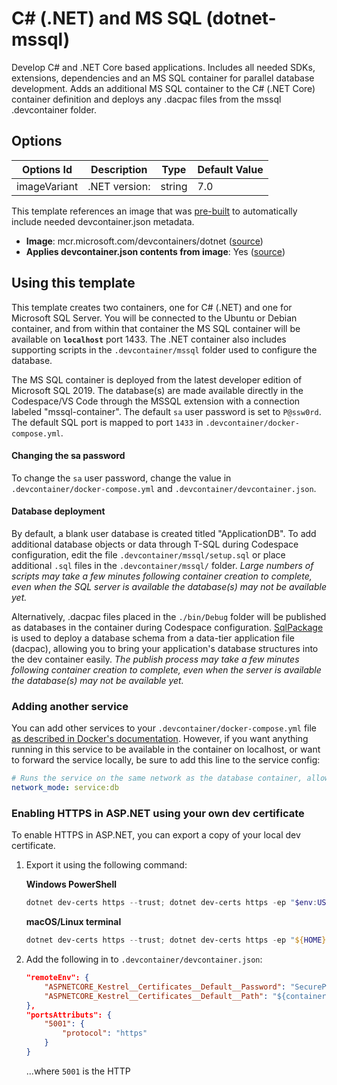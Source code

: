 
# C# (.NET) and MS SQL (dotnet-mssql)

Develop C# and .NET Core based applications. Includes all needed SDKs, extensions, dependencies and an MS SQL container for parallel database development. Adds an additional MS SQL container to the C# (.NET Core) container definition and deploys any .dacpac files from the mssql .devcontainer folder.

## Options

| Options Id | Description | Type | Default Value |
|-----|-----|-----|-----|
| imageVariant | .NET version: | string | 7.0 |

This template references an image that was [pre-built](https://containers.dev/implementors/reference/#prebuilding) to automatically include needed devcontainer.json metadata.

* **Image**: mcr.microsoft.com/devcontainers/dotnet ([source](https://github.com/devcontainers/images/tree/main/src/dotnet))
* **Applies devcontainer.json contents from image**: Yes ([source](https://github.com/devcontainers/images/blob/main/src/dotnet/.devcontainer/devcontainer.json))

## Using this template

This template creates two containers, one for C# (.NET) and one for Microsoft SQL Server. You will be connected to the Ubuntu or Debian container, and from within that container the MS SQL container will be available on **`localhost`** port 1433. The .NET container also includes supporting scripts in the `.devcontainer/mssql` folder used to configure the database. 

The MS SQL container is deployed from the latest developer edition of Microsoft SQL 2019. The database(s) are made available directly in the Codespace/VS Code through the MSSQL extension with a connection labeled "mssql-container".  The default `sa` user password is set to `P@ssw0rd`. The default SQL port is mapped to port `1433` in `.devcontainer/docker-compose.yml`.

#### Changing the sa password

To change the `sa` user password, change the value in `.devcontainer/docker-compose.yml` and `.devcontainer/devcontainer.json`.

#### Database deployment

By default, a blank user database is created titled "ApplicationDB".  To add additional database objects or data through T-SQL during Codespace configuration, edit the file `.devcontainer/mssql/setup.sql` or place additional `.sql` files in the `.devcontainer/mssql/` folder. *Large numbers of scripts may take a few minutes following container creation to complete, even when the SQL server is available the database(s) may not be available yet.*

Alternatively, .dacpac files placed in the `./bin/Debug` folder will be published as databases in the container during Codespace configuration. [SqlPackage](https://docs.microsoft.com/sql/tools/sqlpackage) is used to deploy a database schema from a data-tier application file (dacpac), allowing you to bring your application's database structures into the dev container easily. *The publish process may take a few minutes following container creation to complete, even when the server is available the database(s) may not be available yet.*

### Adding another service

You can add other services to your `.devcontainer/docker-compose.yml` file [as described in Docker's documentation](https://docs.docker.com/compose/compose-file/#service-configuration-reference). However, if you want anything running in this service to be available in the container on localhost, or want to forward the service locally, be sure to add this line to the service config:

```yaml
# Runs the service on the same network as the database container, allows "forwardPorts" in devcontainer.json function.
network_mode: service:db
```

### Enabling HTTPS in ASP.NET using your own dev certificate

To enable HTTPS in ASP.NET, you can export a copy of your local dev certificate.

1. Export it using the following command:

    **Windows PowerShell**

    ```powershell
    dotnet dev-certs https --trust; dotnet dev-certs https -ep "$env:USERPROFILE/.aspnet/https/aspnetapp.pfx" -p "SecurePwdGoesHere"
    ```

    **macOS/Linux terminal**

    ```powershell
    dotnet dev-certs https --trust; dotnet dev-certs https -ep "${HOME}/.aspnet/https/aspnetapp.pfx" -p "SecurePwdGoesHere"
    ```

2. Add the following in to `.devcontainer/devcontainer.json`:

    ```json
    "remoteEnv": {
        "ASPNETCORE_Kestrel__Certificates__Default__Password": "SecurePwdGoesHere",
        "ASPNETCORE_Kestrel__Certificates__Default__Path": "${containerEnv:HOME}/.aspnet/https/aspnetapp.pfx",
    },
    "portsAttributs": {
        "5001": {
            "protocol": "https"
        }
    }
    ```
    ...where `5001` is the HTTP